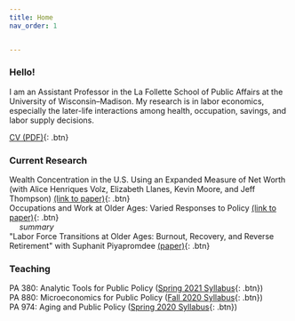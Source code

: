 ```yaml
---
title: Home
nav_order: 1


---
```


### Hello!
I am an Assistant Professor in the La Follette School of Public Affairs at the University of Wisconsin–Madison. My research is in labor economics, especially the later-life interactions among health, occupation, savings, and labor supply decisions.  

[CV (PDF)](docs/Jacobs_CV_Sept2020.pdf){: .btn}

### Current Research 
Wealth Concentration in the U.S. Using an Expanded Measure of Net Worth (with Alice Henriques Volz, Elizabeth Llanes, Kevin Moore, and Jeff Thompson) [(link to paper)](papers/Wealth_Concentration_Expanded_NW.pdf){: .btn}
<br>
Occupations and Work at Older Ages: Varied Responses to Policy [(link to paper)](papers/VariedResponses-Policy.pdf){: .btn}
<br> 
&emsp;<i> summary </i>
<br>
"Labor Force Transitions at Older Ages: Burnout, Recovery, and Reverse Retirement" with Suphanit Piyapromdee [(paper)](papers/ReverseRetirement_March2020.pdf){: .btn}

### Teaching

PA 380: Analytic Tools for Public Policy ([Spring 2021 Syllabus](docs/PA_380_Syllabus_Spring_2021.pdf){: .btn})<br>
PA 880: Microeconomics for Public Policy ([Fall 2020 Syllabus](docs/PA880_Syllabus_Fall2020.pdf){: .btn})<br>
PA 974: Aging and Public Policy ([Spring 2020 Syllabus](docs/PA_974_Aging_Syllabus.pdf){: .btn})

```

```
